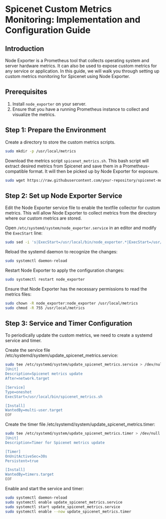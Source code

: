 # Spicenet Custom Metrics Monitoring: Implementation and Configuration Guide

## Introduction  
Node Exporter is a Prometheus tool that collects operating system and server hardware metrics. It can also be used to expose custom metrics for any service or application. In this guide, we will walk you through setting up custom metrics monitoring for Spicenet using Node Exporter.  

## Prerequisites
1. Install `node_exporter` on your server.  
2. Ensure that you have a running Prometheus instance to collect and visualize the metrics.  

## Step 1: Prepare the Environment  
Create a directory to store the custom metrics scripts.  

```bash
sudo mkdir -p /usr/local/metrics
```

Download the metrics script `spicenet_metrics.sh`. This bash script will extract desired metrics from Spicenet and save them in a Prometheus-compatible format. It will then be picked up by Node Exporter for exposure.  

```bash
sudo wget https://raw.githubusercontent.com/your-repository/spicenet-monitoring/main/spicenet_metrics.sh -O /usr/local/metrics/spicenet_metrics.sh
```

## Step 2: Set up Node Exporter Service  
Edit the Node Exporter service file to enable the textfile collector for custom metrics. This will allow Node Exporter to collect metrics from the directory where our custom metrics are stored.  

Open `/etc/systemd/system/node_exporter.service` in an editor and modify the `ExecStart` line:  

```bash
sudo sed -i 's|ExecStart=/usr/local/bin/node_exporter.*|ExecStart=/usr/local/bin/node_exporter --collector.textfile.directory=/usr/local/metrics|' /etc/systemd/system/node_exporter.service
```

Reload the systemd daemon to recognize the changes:  

```bash
sudo systemctl daemon-reload
```

Restart Node Exporter to apply the configuration changes:  

```bash
sudo systemctl restart node_exporter
```

Ensure that Node Exporter has the necessary permissions to read the metrics files:  

```bash
sudo chown -R node_exporter:node_exporter /usr/local/metrics
sudo chmod -R 755 /usr/local/metrics
```

## Step 3: Service and Timer Configuration  
To periodically update the custom metrics, we need to create a systemd service and timer.  

Create the service file /etc/systemd/system/update_spicenet_metrics.service:  

```bash
sudo tee /etc/systemd/system/update_spicenet_metrics.service > /dev/null << EOF
[Unit]
Description=Spicenet metrics update
After=network.target

[Service]
Type=oneshot
ExecStart=/usr/local/bin/spicenet_metrics.sh

[Install]
WantedBy=multi-user.target
EOF
```

Create the timer file /etc/systemd/system/update_spicenet_metrics.timer:  

```bash
sudo tee /etc/systemd/system/update_spicenet_metrics.timer > /dev/null << EOF
[Unit]
Description=Timer for Spicenet metrics update

[Timer]
OnUnitActiveSec=30s
Persistent=true

[Install]
WantedBy=timers.target
EOF
```

Enable and start the service and timer:  

```bash
sudo systemctl daemon-reload
sudo systemctl enable update_spicenet_metrics.service
sudo systemctl start update_spicenet_metrics.service
sudo systemctl enable --now update_spicenet_metrics.timer
```

